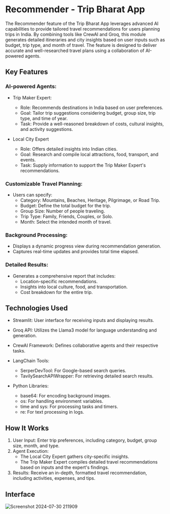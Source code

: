 # Recommender - Trip Bharat App
The Recommender feature of the Trip Bharat App leverages advanced AI capabilities to provide tailored travel recommendations for users planning trips in India. By combining tools like CrewAI and Groq, this module generates detailed itineraries and city insights based on user inputs such as budget, trip type, and month of travel. The feature is designed to deliver accurate and well-researched travel plans using a collaboration of AI-powered agents.

## Key Features
### AI-powered Agents:
  - Trip Maker Expert:
    - Role: Recommends destinations in India based on user preferences.
    - Goal: Tailor trip suggestions considering budget, group size, trip type, and time of year.
    - Task: Provide a well-reasoned breakdown of costs, cultural insights, and activity suggestions.

  - Local City Expert
      - Role: Offers detailed insights into Indian cities.
      - Goal: Research and compile local attractions, food, transport, and events.
      - Task: Supply information to support the Trip Maker Expert's recommendations.

### Customizable Travel Planning:
  - Users can specify:
      - Category: Mountains, Beaches, Heritage, Pilgrimage, or Road Trip.
      - Budget: Define the total budget for the trip.
      - Group Size: Number of people traveling.
      - Trip Type: Family, Friends, Couples, or Solo.
      - Month: Select the intended month of travel.

### Background Processing:
  - Displays a dynamic progress view during recommendation generation.
  - Captures real-time updates and provides total time elapsed.

### Detailed Results:
- Generates a comprehensive report that includes:
    - Location-specific recommendations.
    - Insights into local culture, food, and transportation.
    - Cost breakdown for the entire trip.

## Technologies Used
- Streamlit: User interface for receiving inputs and displaying results.
- Groq API: Utilizes the Llama3 model for language understanding and generation.
- CrewAI Framework: Defines collaborative agents and their respective tasks.
- LangChain Tools:
    - SerperDevTool: For Google-based search queries.
    - TavilySearchAPIWrapper: For retrieving detailed search results.

- Python Libraries:
  - base64: For encoding background images.
  - os: For handling environment variables.
  - time and sys: For processing tasks and timers.
  - re: For text processing in logs.

 ## How It Works
 1. User Input: Enter trip preferences, including category, budget, group size, month, and type.
 2. Agent Execution:
      - The Local City Expert gathers city-specific insights.
      - The Trip Maker Expert compiles detailed travel recommendations based on inputs and the           expert's findings.
3. Results:
  Receive an in-depth, formatted travel recommendation, including activities, expenses, and tips.

## Interface 
  
  ![Screenshot 2024-07-30 211909](https://github.com/user-attachments/assets/08cfbc3e-f94d-4fb3-9977-a3371748292b)


